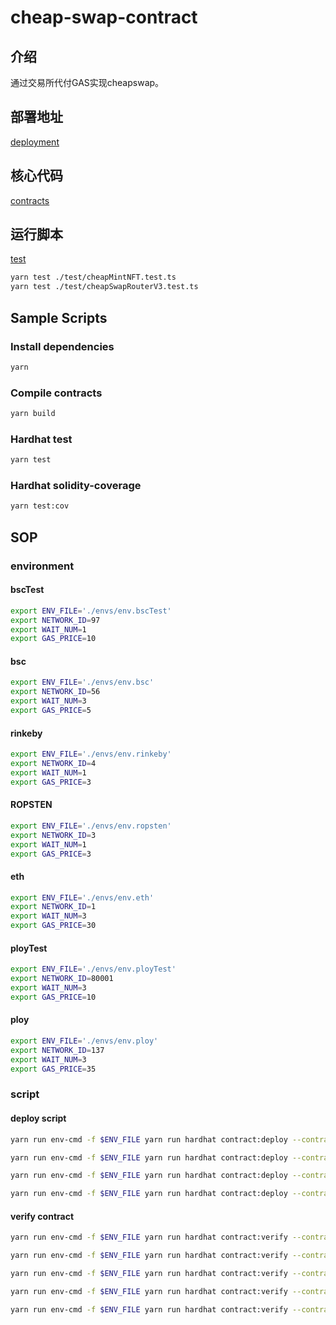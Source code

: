 # cheap-swap-contract

## 介绍

通过交易所代付GAS实现cheapswap。

## 部署地址

[deployment](./deployment/deployment.json)

## 核心代码

[contracts](./contracts/)

## 运行脚本

[test](./test/)

```bash
yarn test ./test/cheapMintNFT.test.ts
yarn test ./test/cheapSwapRouterV3.test.ts
```

## Sample Scripts
### Install dependencies
```bash
yarn
```

### Compile contracts
```bash
yarn build
```

### Hardhat test
```bash
yarn test 
```

### Hardhat solidity-coverage
```bash
yarn test:cov
```

## SOP
### environment
#### bscTest
``` bash
export ENV_FILE='./envs/env.bscTest'
export NETWORK_ID=97
export WAIT_NUM=1
export GAS_PRICE=10
```

#### bsc
``` bash
export ENV_FILE='./envs/env.bsc'
export NETWORK_ID=56
export WAIT_NUM=3
export GAS_PRICE=5
```

#### rinkeby
``` bash
export ENV_FILE='./envs/env.rinkeby'
export NETWORK_ID=4
export WAIT_NUM=1
export GAS_PRICE=3
```

#### ROPSTEN
``` bash
export ENV_FILE='./envs/env.ropsten'
export NETWORK_ID=3
export WAIT_NUM=1
export GAS_PRICE=3
```

#### eth
``` bash
export ENV_FILE='./envs/env.eth'
export NETWORK_ID=1
export WAIT_NUM=3
export GAS_PRICE=30
```

#### ployTest
``` bash
export ENV_FILE='./envs/env.ployTest'
export NETWORK_ID=80001
export WAIT_NUM=3
export GAS_PRICE=10
```

#### ploy
``` bash
export ENV_FILE='./envs/env.ploy'
export NETWORK_ID=137
export WAIT_NUM=3
export GAS_PRICE=35
```

### script

#### deploy script
```bash
yarn run env-cmd -f $ENV_FILE yarn run hardhat contract:deploy --contract CheapSwapFactory --gas-price $GAS_PRICE --wait-num $WAIT_NUM --network $NETWORK_ID

yarn run env-cmd -f $ENV_FILE yarn run hardhat contract:deploy --contract CheapMintNFT --gas-price $GAS_PRICE --wait-num $WAIT_NUM --network $NETWORK_ID

yarn run env-cmd -f $ENV_FILE yarn run hardhat contract:deploy --contract ERC721_TEST --gas-price $GAS_PRICE --wait-num $WAIT_NUM --network $NETWORK_ID

yarn run env-cmd -f $ENV_FILE yarn run hardhat contract:deploy --contract CheapSwapRouterV3 --gas-price $GAS_PRICE --wait-num $WAIT_NUM --network $NETWORK_ID
```

#### verify contract
```bash
yarn run env-cmd -f $ENV_FILE yarn run hardhat contract:verify --contract CheapSwapFactory --args [] --network $NETWORK_ID

yarn run env-cmd -f $ENV_FILE yarn run hardhat contract:verify --contract CheapSwapAddress --args [\"\"] --address 0xe793A4236769d66a885b7FFC480269f468098B34 --network $NETWORK_ID

yarn run env-cmd -f $ENV_FILE yarn run hardhat contract:verify --contract CheapMintNFT --args [] --network $NETWORK_ID

yarn run env-cmd -f $ENV_FILE yarn run hardhat contract:verify --contract ERC721_TEST --args []  --network $NETWORK_ID

yarn run env-cmd -f $ENV_FILE yarn run hardhat contract:verify --contract CheapSwapRouterV3 --args []  --network $NETWORK_ID
```
